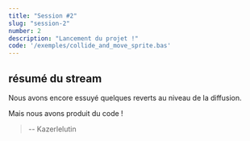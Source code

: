 ```yaml
---
title: "Session #2"
slug: "session-2"
number: 2
description: "Lancement du projet !"
code: '/exemples/collide_and_move_sprite.bas'
---
```


## résumé du stream

Nous avons encore essuyé quelques reverts au niveau de la diffusion. 

Mais nous avons produit du code ! 

> -- Kazerlelutin